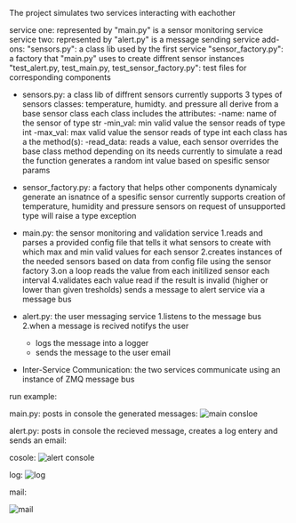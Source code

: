 The project simulates two services interacting with eachother

service one: represented by "main.py" is a sensor monitoring service
service two: represented by "alert.py" is a message sending service
add-ons: "sensors.py": a class lib used by the first service
         "sensor_factory.py": a factory that "main.py" uses to create diffrent sensor instances 
         "test_alert.py, test_main.py, test_sensor_factory.py": test files for corresponding components
         
- sensors.py: a class lib of diffrent sensors currently supports 3 types of sensors classes: temperature, humidty. and pressure all derive from a base sensor class
  each class includes the attributes:
    -name: name of the sensor of type str
    -min_val: min valid value the sensor reads of type int
    -max_val: max valid value the sensor reads of type int
  each class has a the method(s):
    -read_data: reads a value, each sensor overrides the base class method depending on its needs
     currently to simulate a read the function generates a random int value based on spesific sensor params

- sensor_factory.py: a factory that helps other components dynamicaly generate an isnatnce of a spesific sensor
  currently supports creation of temperature, humidity and pressure sensors
  on request of unsupported type will raise a type exception

- main.py: the sensor monitoring and validation service
  1.reads and parses a provided config file that tells it what sensors to create with which max and min valid values for each sensor
  2.creates instances of the needed sensors based on data from config file using the sensor factory
  3.on a loop reads the value from each initilized sensor each interval
  4.validates each value read if the result is invalid (higher or lower than given tresholds) sends a message to alert service via a message bus

 - alert.py: the user messaging service
   1.listens to the message bus
   2.when a message is recived notifys the user
     - logs the message into a logger
     - sends the message to the user email

  - Inter-Service Communication: the two services communicate using an instance of ZMQ message bus

run example:

main.py: posts in console the generated messages:
 ![main consloe](https://github.com/Alex-Ignatenko/Sensors/assets/138715781/af4b94dd-cac3-49b2-8fba-2e221934b86e)

alert.py: posts in console the recieved message, creates a log entery and sends an email:

  cosole:
  ![alert console](https://github.com/Alex-Ignatenko/Sensors/assets/138715781/218b9092-37d9-4147-9a73-91b4b9d81cc8)

  log:
  ![log](https://github.com/Alex-Ignatenko/Sensors/assets/138715781/8abae691-112d-4080-9974-5b27c54c3336)

   
  mail:
  
  ![mail](https://github.com/Alex-Ignatenko/Sensors/assets/138715781/fb6b56f0-7546-4e74-a458-efc356eb754d)

  
  
  

  

         
